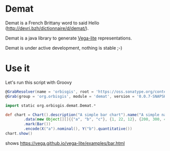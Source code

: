 # Demat



Demat is a French Brittany word to said Hello (http://devri.bzh/dictionnaire/d/demat/).

Demat is a java library to generate [Vega-lite](https://vega.github.io/vega-lite/) representations.


Demat is under active development, nothing is stable ;-)


# Use it

Let's run this script with Groovy

```groovy
@GrabResolver(name = 'orbisgis', root = 'https://oss.sonatype.org/content/repositories/snapshots/')
@Grab(group = 'org.orbisgis', module = 'demat', version = '0.0.7-SNAPSHOT')

import static org.orbisgis.demat.Demat.*

def chart = Chart().description("A simple bar chart").name("A simple name")
        .data(new Object[][]{{"a", "b", "c"}, {1, 22, 12}, {200, 300, 400}})
        .mark(Bar())
        .encode(X("a").nominal(), Y("b").quantitative())
chart.show()
```

shows https://vega.github.io/vega-lite/examples/bar.html

